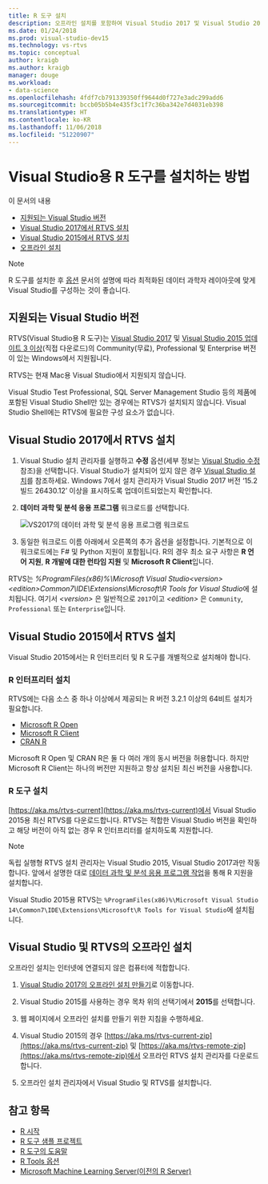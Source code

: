```yaml
---
title: R 도구 설치
description: 오프라인 설치를 포함하여 Visual Studio 2017 및 Visual Studio 2015에서 R 도구를 설치하는 방법입니다.
ms.date: 01/24/2018
ms.prod: visual-studio-dev15
ms.technology: vs-rtvs
ms.topic: conceptual
author: kraigb
ms.author: kraigb
manager: douge
ms.workload:
- data-science
ms.openlocfilehash: 4fdf7cb791339350ff9644d0f727e3adc299add6
ms.sourcegitcommit: bccb05b5b4e435f3c1f7c36ba342e7d4031eb398
ms.translationtype: HT
ms.contentlocale: ko-KR
ms.lasthandoff: 11/06/2018
ms.locfileid: "51220907"
---
```

# <a name="how-to-install-r-tools-for-visual-studio"></a>Visual Studio용 R 도구를 설치하는 방법

이 문서의 내용

- [지원되는 Visual Studio 버전](#supported-versions-of-visual-studio)
- [Visual Studio 2017에서 RTVS 설치](#installing-rtvs-in-visual-studio-2017)
- [Visual Studio 2015에서 RTVS 설치](#installing-rtvs-in-visual-studio-2015)
- [오프라인 설치](#offline-installation-of-visual-studio-and-rtvs)

> [!Note]
> R 도구를 설치한 후 [옵션](options-for-r-tools-in-visual-studio.md) 문서의 설명에 따라 최적화된 데이터 과학자 레이아웃에 맞게 Visual Studio를 구성하는 것이 좋습니다.

## <a name="supported-versions-of-visual-studio"></a>지원되는 Visual Studio 버전

RTVS(Visual Studio용 R 도구)는 [Visual Studio 2017](https://visualstudio.microsoft.com/downloads/?utm_medium=microsoft&utm_source=docs.microsoft.com&utm_campaign=button+cta&utm_content=download+vs2017) 및 [Visual Studio 2015 업데이트 3 이상](http://go.microsoft.com/fwlink/?LinkId=691129)(직접 다운로드)의 Community(무료), Professional 및 Enterprise 버전이 있는 Windows에서 지원됩니다.

RTVS는 현재 Mac용 Visual Studio에서 지원되지 않습니다.

Visual Studio Test Professional, SQL Server Management Studio 등의 제품에 포함된 Visual Studio Shell만 있는 경우에는 RTVS가 설치되지 않습니다. Visual Studio Shell에는 RTVS에 필요한 구성 요소가 없습니다.

## <a name="install-rtvs-in-visual-studio-2017"></a>Visual Studio 2017에서 RTVS 설치

1. Visual Studio 설치 관리자를 실행하고 **수정** 옵션(세부 정보는 [Visual Studio 수정](../install/modify-visual-studio.md) 참조)을 선택합니다. Visual Studio가 설치되어 있지 않은 경우 [ Visual Studio 설치](../install/install-visual-studio.md)를 참조하세요. Windows 7에서 설치 관리자가 Visual Studio 2017 버전 ‘15.2 빌드 26430.12’ 이상을 표시하도록 업데이트되었는지 확인합니다.

1. **데이터 과학 및 분석 응용 프로그램** 워크로드를 선택합니다.

    ![VS2017의 데이터 과학 및 분석 응용 프로그램 워크로드](media/installation-data-science-workload.png)

1. 동일한 워크로드 이름 아래에서 오른쪽의 추가 옵션을 설정합니다. 기본적으로 이 워크로드에는 F# 및 Python 지원이 포함됩니다. R의 경우 최소 요구 사항은 **R 언어 지원**, **R 개발에 대한 런타임 지원** 및 **Microsoft R Client**입니다.

RTVS는 *%ProgramFiles(x86)%\Microsoft Visual Studio\<version>\<edition>Common7\IDE\Extensions\Microsoft\R Tools for Visual Studio*에 설치됩니다. 여기서 *\<version>* 은 일반적으로 `2017`이고 *\<edition>* 은 `Community`, `Professional` 또는 `Enterprise`입니다.

## <a name="install-rtvs-in-visual-studio-2015"></a>Visual Studio 2015에서 RTVS 설치

Visual Studio 2015에서는 R 인터프리터 및 R 도구를 개별적으로 설치해야 합니다.

### <a name="install-an-r-interpreter"></a>R 인터프리터 설치

RTVS에는 다음 소스 중 하나 이상에서 제공되는 R 버전 3.2.1 이상의 64비트 설치가 필요합니다.

- [Microsoft R Open](https://mran.microsoft.com/download/)
- [Microsoft R Client](/machine-learning-server/r-client/what-is-microsoft-r-client)
- [CRAN R](https://cran.r-project.org/bin/windows/base/)

Microsoft R Open 및 CRAN R은 둘 다 여러 개의 동시 버전을 허용합니다. 하지만 Microsoft R Client는 하나의 버전만 지원하고 항상 설치된 최신 버전을 사용합니다.

### <a name="install-the-r-tools"></a>R 도구 설치

[https://aka.ms/rtvs-current](https://aka.ms/rtvs-current)에서 Visual Studio 2015용 최신 RTVS를 다운로드합니다. RTVS는 적합한 Visual Studio 버전을 확인하고 해당 버전이 아직 없는 경우 R 인터프리터를 설치하도록 지원합니다.

> [!Note]
> 독립 실행형 RTVS 설치 관리자는 Visual Studio 2015, Visual Studio 2017과만 작동합니다. 앞에서 설명한 대로 [데이터 과학 및 분석 응용 프로그램 작업](#installing-rtvs-in-visual-studio-2017)을 통해 R 지원을 설치합니다.

Visual Studio 2015용 RTVS는 `%ProgramFiles(x86)%\Microsoft Visual Studio 14\Common7\IDE\Extensions\Microsoft\R Tools for Visual Studio`에 설치됩니다.

## <a name="offline-installation-of-visual-studio-and-rtvs"></a>Visual Studio 및 RTVS의 오프라인 설치

오프라인 설치는 인터넷에 연결되지 않은 컴퓨터에 적합합니다.

1. [Visual Studio 2017의 오프라인 설치 만들기](../install/create-an-offline-installation-of-visual-studio.md)로 이동합니다.

1. Visual Studio 2015를 사용하는 경우 목차 위의 선택기에서 **2015**를 선택합니다.

1. 웹 페이지에서 오프라인 설치를 만들기 위한 지침을 수행하세요.

1. Visual Studio 2015의 경우 [https://aka.ms/rtvs-current-zip](https://aka.ms/rtvs-current-zip) 및 [https://aka.ms/rtvs-remote-zip](https://aka.ms/rtvs-remote-zip)에서 오프라인 RTVS 설치 관리자를 다운로드합니다.

1. 오프라인 설치 관리자에서 Visual Studio 및 RTVS를 설치합니다.

## <a name="see-also"></a>참고 항목

- [R 시작](getting-started-with-r.md)
- [R 도구 샘플 프로젝트](getting-started-samples.md)
- [R 도구의 도움말](getting-started-help.md)
- [R Tools 옵션](options-for-r-tools-in-visual-studio.md)
- [Microsoft Machine Learning Server(이전의 R Server)](/machine-learning-server/)